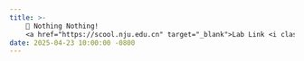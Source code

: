```yaml
---
title: >-
    🎉 Nothing Nothing!
    <a href="https://scool.nju.edu.cn" target="_blank">Lab Link <i class="fas fa-angle-double-right"></i></a>
date: 2025-04-23 10:00:00 -0800
---
```

